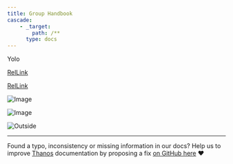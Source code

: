 ```yaml
---
title: Group Handbook
cascade:
    - _target:
        path: /**
      type: docs
---
```


Yolo

[RelLink](Proposals/README.md)

[RelLink](Team/doc.md)

![Image](logo.png)

![Image](images/logo2.png)

![Outside](../../../../main.go)

---

Found a typo, inconsistency or missing information in our docs? Help us to improve [Thanos](https://thanos.io) documentation by proposing a fix [on GitHub here](https://github.com/thanos-io/thanos/edit/main/docs/README.md) :heart:
